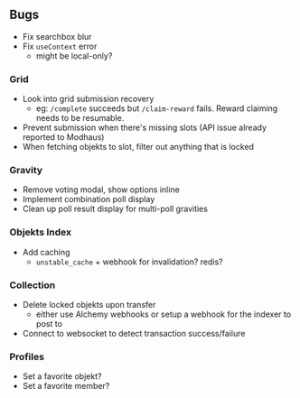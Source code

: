 ## Bugs

- Fix searchbox blur
- Fix `useContext` error
  - might be local-only?

### Grid

- Look into grid submission recovery
  - eg: `/complete` succeeds but `/claim-reward` fails. Reward claiming needs to be resumable.
- Prevent submission when there's missing slots (API issue already reported to Modhaus)
- When fetching objekts to slot, filter out anything that is locked

### Gravity

- Remove voting modal, show options inline
- Implement combination poll display
- Clean up poll result display for multi-poll gravities

### Objekts Index

- Add caching
  - `unstable_cache` + webhook for invalidation? redis?

### Collection

- Delete locked objekts upon transfer
  - either use Alchemy webhooks or setup a webhook for the indexer to post to
- Connect to websocket to detect transaction success/failure

### Profiles

- Set a favorite objekt?
- Set a favorite member?
